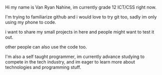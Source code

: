 Hi my name is Van Ryan Nahine, im currently grade 12 ICT/CSS right now.

I'm trying to familiarize github and i would love to try git too, sadly im only using my phone to code.

i want to share my small projects in here and people might want to test it out.

other people can also use the code too.

I'm also a self taught programmer, im currently advance studying to compete in the tech industry, and im eager to learn more about technologies and programming stuff.
